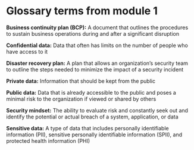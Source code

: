 # Glossary terms from module 1
**Business continuity plan (BCP):** A document that outlines the procedures to sustain business operations during and after a significant disruption

**Confidential data:** Data that often has limits on the number of people who have access to it

**Disaster recovery plan:** A plan that allows an organization’s security team to outline the steps needed to minimize the impact of a security incident

**Private data:** Information that should be kept from the public

**Public data:** Data that is already accessible to the public and poses a minimal risk to the organization if viewed or shared by others

**Security mindset:** The ability to evaluate risk and constantly seek out and identify the potential or actual breach of a system, application, or data

**Sensitive data:** A type of data that includes personally identifiable information (PII), sensitive personally identifiable information (SPII), and protected health information (PHI)
